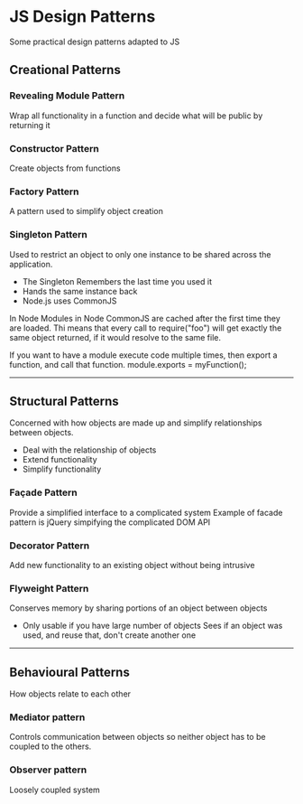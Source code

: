 # JS Design Patterns

Some practical design patterns adapted to JS 

## Creational Patterns
### Revealing Module Pattern
Wrap all functionality in a function and decide what will be public by returning it

### Constructor Pattern
Create objects from functions

### Factory Pattern
A pattern used to simplify object creation

### Singleton Pattern
Used to restrict an object to only one instance  to be shared across the application.

- The Singleton Remembers the last time you used it
- Hands the same instance back
- Node.js uses CommonJS

In Node
Modules in Node CommonJS are cached after the first time they are loaded. Thi means that every call to require("foo") will get exactly the same object returned, if it would resolve to the same file.

If you want to have a module execute code multiple times, then export a function, and call that function.
module.exports = myFunction();



---

## Structural Patterns 
Concerned with how objects are made up and simplify relationships between objects.

- Deal with the relationship of objects
- Extend functionality
- Simplify functionality

### Façade Pattern
Provide a simplified interface to a complicated system
Example of facade pattern is jQuery simpifying the complicated DOM API

### Decorator Pattern
Add new functionality to an existing object without being intrusive

### Flyweight Pattern
Conserves memory by sharing portions of an object between objects
- Only usable if you have large number of objects
Sees if an object was used, and reuse that, don't create another one

---

## Behavioural Patterns
How objects relate to each other

### Mediator pattern
Controls communication between objects so neither object has to be coupled to the others.

### Observer pattern
Loosely coupled system

